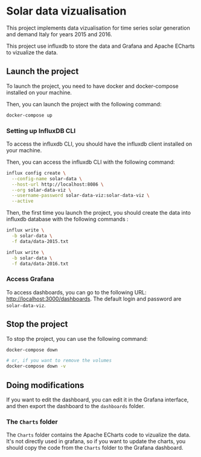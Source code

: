 # Solar data vizualisation

This project implements data vizualisation for time series solar generation and
demand Italy for years 2015 and 2016. 

This project use influxdb to store the data and Grafana and Apache ECharts to
vizualize the data. 

## Launch the project

To launch the project, you need to have docker and docker-compose installed on
your machine. 

Then, you can launch the project with the following command:

```bash
docker-compose up
```

### Setting up InfluxDB CLI

To access the influxdb CLI, you should have the influxdb client installed on
your machine. 

Then, you can access the influxdb CLI with the following command:
```bash
influx config create \
  --config-name solar-data \
  --host-url http://localhost:8086 \
  --org solar-data-viz \
  --username-password solar-data-viz:solar-data-viz \
  --active
```

Then, the first time you launch the project, you should create the data into
influxdb database with the following commands :
```bash
influx write \
  -b solar-data \
  -f data/data-2015.txt

influx write \
  -b solar-data \
  -f data/data-2016.txt
```

### Access Grafana

To access dashboards, you can go to the following URL:
[http://localhost:3000/dashboards](http://localhost:3000/dashboards).
The default login and password are `solar-data-viz`.


## Stop the project

To stop the project, you can use the following command:

```bash
docker-compose down

# or, if you want to remove the volumes
docker-compose down -v
```

## Doing modifications

If you want to edit the dashboard, you can edit it in the Grafana interface, 
and then export the dashboard to the `dashboards` folder.

### The `Charts` folder

The `Charts` folder contains the Apache ECharts code to vizualize the data.
It's not directly used in grafana, so if you want to update the charts, you
should copy the code from the `Charts` folder to the Grafana dashboard.